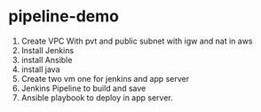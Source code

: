 # pipeline-demo

1. Create VPC With pvt and public subnet with igw and nat in aws
2. Install Jenkins
3. install Ansible
4. install java
5. Create two vm one for jenkins and app server
6. Jenkins Pipeline to build and save
7. Ansible playbook to deploy in app server.
